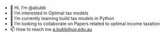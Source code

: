- 👋 Hi, I’m @abubb
- 👀 I’m interested in Optimal tax models
- 🌱 I’m currently learning build tax models in Python
- 💞️ I’m looking to collaborate on Papers related to optimal income taxation
- 📫 How to reach me a.bubb@uq.edu.au

<!---
abubb/abubb is a ✨ special ✨ repository because its `README.md` (this file) appears on your GitHub profile.
You can click the Preview link to take a look at your changes.
--->

